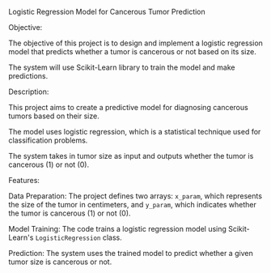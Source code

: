 Logistic Regression Model for Cancerous Tumor Prediction

Objective:

The objective of this project is to design and implement a logistic regression model that predicts whether a tumor is cancerous or not based on its size. 

The system will use Scikit-Learn library to train the model and make predictions.

Description:

This project aims to create a predictive model for diagnosing cancerous tumors based on their size. 

The model uses logistic regression, which is a statistical technique used for classification problems. 

The system takes in tumor size as input and outputs whether the tumor is cancerous (1) or not (0).

Features:

Data Preparation: The project defines two arrays: `x_param`, which represents the size of the tumor in centimeters, and `y_param`, which indicates whether the tumor is cancerous (1) or not (0).

Model Training: The code trains a logistic regression model using Scikit-Learn's `LogisticRegression` class.

Prediction: The system uses the trained model to predict whether a given tumor size is cancerous or not.

